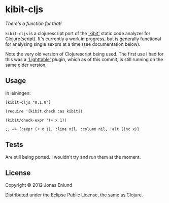 # kibit-cljs

*There's a function for that!*

`kibit-cljs` is a clojurescript port of the ['kibit'](https://github.com/jonase/kibit) static code analyzer for Clojure(script).
It's currently a work in progress, but is generally functional for analysing single sexprs at a time (see documentation below).

Note the very old version of Clojurescript being used. The first use I had for this was a ['Lighttable'](http://lighttable.com) plugin, which as of this commit, is still running on the same older version.

## Usage

In leiningen:

```[kibit-cljs "0.1.0"]```

```
(require '[kibit.check :as kibit])

(kibit/check-expr '(+ x 1))

;; => {:expr (+ x 1), :line nil, :column nil, :alt (inc x)}

```

## Tests
Are still being ported. I wouldn't try and run them at the moment.

## License

Copyright © 2012 Jonas Enlund

Distributed under the Eclipse Public License, the same as Clojure.
